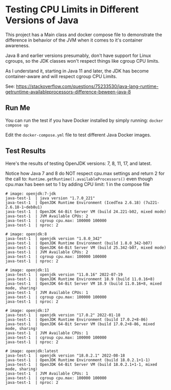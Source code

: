 # Testing CPU Limits in Different Versions of Java

This project has a Main class and docker compose file to demonstrate the difference in behavior of the JVM when it comes to it's container awareness.

Java 8 and earlier versions presumably, don't have support for Linux cgroups, so the JDK classes won't respect things like cgroup CPU limits.

As I understand it, starting in Java 11 and later, the JDK has become container-aware and will respect cgroup CPU Limits.

See: https://stackoverflow.com/questions/75233530/java-lang-runtime-getruntime-availableprocessors-difference-beween-java-8

## Run Me
You can run the test if you have Docker installed by simply running: `docker compose up`

Edit the `docker-compose.yml` file to test different Java Docker images.

## Test Results

Here's the results of testing OpenJDK versions: 7, 8, 11, 17, and latest.

Notice how Java 7 and 8 do NOT respect cpu.max settings and return 2 for the call to: `Runtime.getRuntime().availableProcessors()` even though cpu.max has been set to 1 by adding CPU limit: 1
in the compose file


```
# image: openjdk:7-jdk
java-test-1  | java version "1.7.0_221"
java-test-1  | OpenJDK Runtime Environment (IcedTea 2.6.18) (7u221-2.6.18-1~deb8u1)
java-test-1  | OpenJDK 64-Bit Server VM (build 24.221-b02, mixed mode)
java-test-1  | JVM Available CPUs: 2
java-test-1  | cgroup cpu.max: 100000 100000
java-test-1  | nproc: 2

# image: openjdk:8
java-test-1  | openjdk version "1.8.0_342"
java-test-1  | OpenJDK Runtime Environment (build 1.8.0_342-b07)
java-test-1  | OpenJDK 64-Bit Server VM (build 25.342-b07, mixed mode)
java-test-1  | JVM Available CPUs: 2
java-test-1  | cgroup cpu.max: 100000 100000
java-test-1  | nproc: 2

# image: openjdk:11
java-test-1  | openjdk version "11.0.16" 2022-07-19
java-test-1  | OpenJDK Runtime Environment 18.9 (build 11.0.16+8)
java-test-1  | OpenJDK 64-Bit Server VM 18.9 (build 11.0.16+8, mixed mode, sharing)
java-test-1  | JVM Available CPUs: 1
java-test-1  | cgroup cpu.max: 100000 100000
java-test-1  | nproc: 2

# image: openjdk:17
java-test-1  | openjdk version "17.0.2" 2022-01-18
java-test-1  | OpenJDK Runtime Environment (build 17.0.2+8-86)
java-test-1  | OpenJDK 64-Bit Server VM (build 17.0.2+8-86, mixed mode, sharing)
java-test-1  | JVM Available CPUs: 1
java-test-1  | cgroup cpu.max: 100000 100000
java-test-1  | nproc: 2

# image: openjdk:latest
java-test-1  | openjdk version "18.0.2.1" 2022-08-18
java-test-1  | OpenJDK Runtime Environment (build 18.0.2.1+1-1)
java-test-1  | OpenJDK 64-Bit Server VM (build 18.0.2.1+1-1, mixed mode, sharing)
java-test-1  | JVM Available CPUs: 1
java-test-1  | cgroup cpu.max: 100000 100000
java-test-1  | nproc: 2

```
